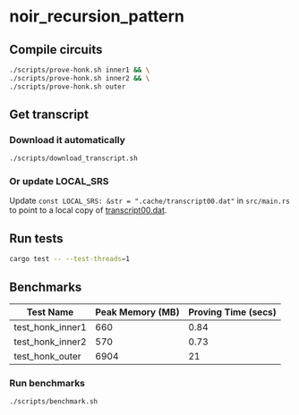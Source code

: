 # noir_recursion_pattern

## Compile circuits
```sh
./scripts/prove-honk.sh inner1 && \
./scripts/prove-honk.sh inner2 && \
./scripts/prove-honk.sh outer
```

## Get transcript

### Download it automatically
```sh
./scripts/download_transcript.sh
```

### Or update LOCAL_SRS
Update `const LOCAL_SRS: &str = ".cache/transcript00.dat"` in `src/main.rs` to point to a local copy of [transcript00.dat](https://aztec-ignition.s3.eu-west-2.amazonaws.com/MAIN+IGNITION/sealed/transcript00.dat).

## Run tests
```sh
cargo test -- --test-threads=1
```

## Benchmarks

| Test Name         | Peak Memory (MB) | Proving Time (secs) |
|-------------------|------------------|---------------------|
| test_honk_inner1  | 660              | 0.84                |
| test_honk_inner2  | 570              | 0.73                |
| test_honk_outer   | 6904             | 21                  |

### Run benchmarks
```sh
./scripts/benchmark.sh
```
